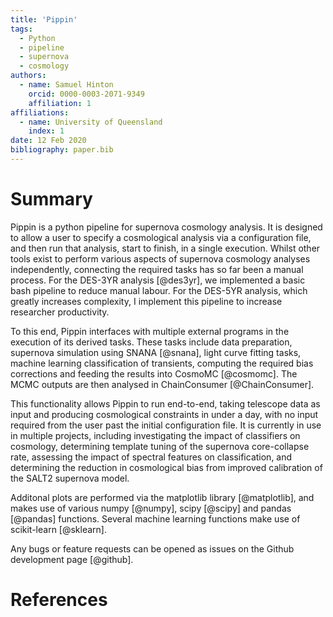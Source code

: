 ```yaml
---
title: 'Pippin'
tags:
  - Python
  - pipeline
  - supernova
  - cosmology
authors:
  - name: Samuel Hinton
    orcid: 0000-0003-2071-9349
    affiliation: 1
affiliations:
  - name: University of Queensland
    index: 1
date: 12 Feb 2020
bibliography: paper.bib
---
```


# Summary

Pippin is a python pipeline for supernova cosmology analysis. It is designed to allow
a user to specify a cosmological analysis via a configuration file, and then
run that analysis, start to finish, in a single execution. Whilst other tools exist to perform
various aspects of supernova cosmology analyses independently, connecting the required tasks has so far been 
a manual process. For the DES-3YR analysis [@des3yr], we implemented a basic bash pipeline to reduce 
manual labour. For the DES-5YR analysis, which greatly increases complexity, I implement this pipeline to increase
researcher productivity.

To this end, Pippin interfaces 
with multiple external programs in the execution of its derived tasks.
These tasks include data preparation, supernova simulation using SNANA [@snana], 
light curve fitting tasks, machine learning classification of transients, 
computing the required bias corrections and feeding the results
into CosmoMC [@cosmomc]. The MCMC outputs are then analysed in ChainConsumer [@ChainConsumer].

This functionality allows Pippin to run end-to-end, taking telescope data as input and producing cosmological
constraints in under a day, with no input required from the user past the initial configuration file. It is 
currently in use in multiple projects, including investigating the impact of classifiers on cosmology, determining
template tuning of the supernova core-collapse rate, assessing the impact of spectral features on classification, 
and determining the reduction in cosmological bias from improved calibration of the SALT2 supernova model.


Additonal plots are performed via the matplotlib library [@matplotlib], and 
makes use of various numpy [@numpy], scipy [@scipy] and pandas [@pandas] functions. Several 
machine learning functions make use of scikit-learn [@sklearn].

Any bugs or feature requests can be opened as issues on the Github
development page [@github].

# References
